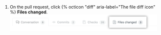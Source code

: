 1. On the pull request, click {% octicon "diff" aria-label="The file diff icon" %} **Files changed**. ![Pull Request Files changed tab](/assets/images/help/pull_requests/pull-request-tabs-changed-files.png)
